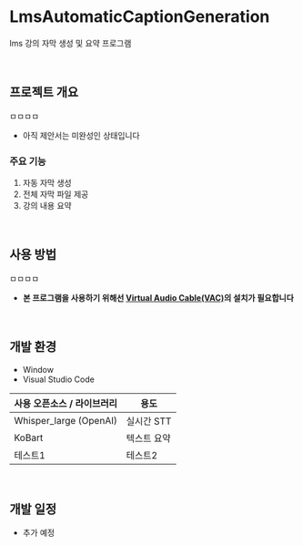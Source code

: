 # LmsAutomaticCaptionGeneration

<p>﻿lms 강의 자막 생성 및 요약 프로그램</p>
<br>

## 프로젝트 개요

ㅁㅁㅁㅁ

- 아직 제안서는 미완성인 상태입니다

### 주요 기능

1. 자동 자막 생성
2. 전체 자막 파일 제공
3. 강의 내용 요약
<br>

## 사용 방법

ㅁㅁㅁㅁ

- **본 프로그램을 사용하기 위해선 [Virtual Audio Cable(VAC)](https://vac.muzychenko.net/en/)의 설치가 필요합니다**
<br>

## 개발 환경

- Window
- Visual Studio Code

|사용 오픈소스 / 라이브러리|용도|
|--|--|
|Whisper_large (OpenAI)|실시간 STT|
|KoBart|텍스트 요약|
|테스트1|테스트2|
<br>

## 개발 일정

- 추가 예정
